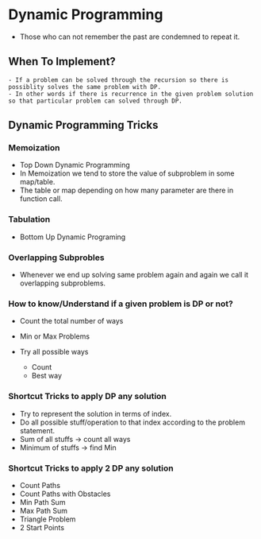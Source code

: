 # Dynamic Programming

- Those who can not remember the past are condemned to repeat it.

## When To Implement?

    - If a problem can be solved through the recursion so there is possiblity solves the same problem with DP.
    - In other words if there is recurrence in the given problem solution so that particular problem can solved through DP.

## Dynamic Programming Tricks

### Memoization

- Top Down Dynamic Programming
- In Memoization we tend to store the value of subproblem in some map/table.
- The table or map depending on how many parameter are there in function call.

### Tabulation

- Bottom Up Dynamic Programing

### Overlapping Subprobles

- Whenever we end up solving same problem again and again we call it overlapping subproblems.

### How to know/Understand if a given problem is DP or not?

- Count the total number of ways
- Min or Max Problems

- Try all possible ways
    - Count 
    - Best way

### Shortcut Tricks to apply DP any solution

- Try to represent the solution in terms of index.
- Do all possible stuff/operation to that index according to the problem statement.
- Sum of all stuffs -> count all ways
- Minimum of stuffs -> find Min

### Shortcut Tricks to apply 2 DP any solution
-  Count Paths
- Count Paths with Obstacles 
- Min Path Sum
- Max Path Sum
- Triangle Problem
- 2 Start Points